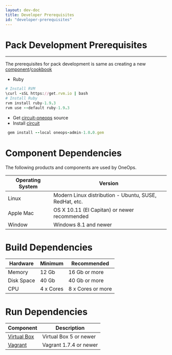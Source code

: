 ```yaml
---
layout: dev-doc
title: Developer Prerequisites
id: "developer-prerequisites"
---
```



# Pack Development Prerequisites
----------------

The prerequisites for pack development is same as creating a new [component](#component)/[cookbook](#cookbook)

* Ruby

~~~ruby
# Install RVM
\curl -sSL https://get.rvm.io | bash
# Install Ruby
rvm install ruby-1.9.3
rvm use --default ruby-1.9.3

~~~


* Get [circuit-oneops](https://github.com/oneops/circuit-oneops-1) source
* Install <a href="/developer/key-concepts/index.html#circuit">circuit</a>

~~~ruby
 gem install --local oneops-admin-1.0.0.gem
~~~



# Component Dependencies

The following products and components are used by OneOps. 


Operating System | Version
---------------- | -------
Linux  | Modern Linux distribution - Ubuntu, SUSE, RedHat, etc.
Apple Mac | OS X 10.11 (El Capitan) or newer recommended
Window | Windows 8.1 and newer

# Build Dependencies

Hardware | Minimum | Recommended
-------- | ------- | -----------
Memory | 12 Gb | 16 Gb or more
Disk Space | 40 Gb | 40 Gb or more
CPU | 4 x Cores | 8 x Cores or more

# Run Dependencies

Component | Description
--------- | -----------
[Virtual Box](https://www.virtualbox.org/) | Virtual Box 5 or newer
[Vagrant](https://www.vagrantup.com/) | Vagrant 1.7.4 or newer
